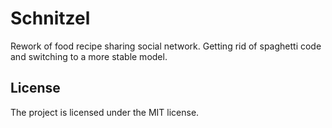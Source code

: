 # Schnitzel	
Rework of food recipe sharing social network. Getting rid of spaghetti code and switching to a more stable model. 

License
-------

The project is licensed under the MIT license.

